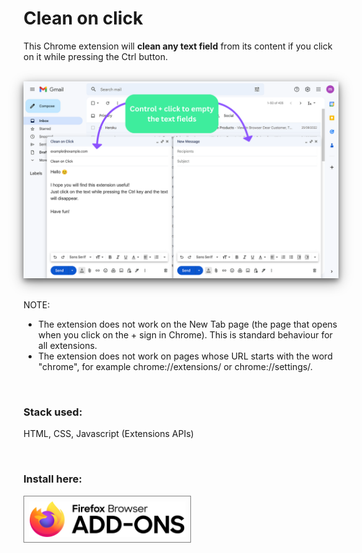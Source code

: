# Clean on click

This Chrome extension will **clean any text field** from its content if you click on it while pressing the Ctrl button. 

<br/>
<div align="center" >
  <img src="Docs/Screenshots/clean_on_click_EN.png" alt="Copy on Select auto copy" style="box-shadow: 0 4px 8px 0 rgba(0, 0, 0, 0.4), 0 6px 20px 0 rgba(0, 0, 0, 0.4);">
</div>
<br/>

NOTE: 
- The extension does not work on the New Tab page (the page that opens when you click on the + sign in Chrome). This is standard behaviour for all extensions.
- The extension does not work on pages whose URL starts with the word "chrome", for example chrome://extensions/ or chrome://settings/.
  
&nbsp;  

### Stack used:

HTML, CSS, Javascript (Extensions APIs)

&nbsp;
  
### Install here: 

<a href="https://addons.mozilla.org/en-US/firefox/addon/clean-on-click/"><img src="./Docs/screenshots/Firefox_Browser_Add-ons_logo.png" alt="Firefox add ons store button" width="250px" style="border: 1px solid gray; padding: 8px" ></a>
